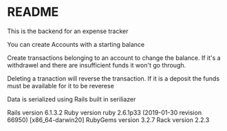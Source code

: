 # README

This is the backend for an expense tracker

You can create Accounts with a starting balance

Create transactions belonging to an account to change the balance. If it's a withdrawel and there are insufficient funds it won't go through.

Deleting a tranaction will reverse the transaction. If it is a deposit the funds must be available for it to be reverese

Data is serialized using Rails built in seriliazer




Rails version             6.1.3.2
Ruby version              ruby 2.6.1p33 (2019-01-30 revision 66950) [x86_64-darwin20]
RubyGems version          3.2.7
Rack version              2.2.3